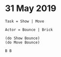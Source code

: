 # 31 May 2019

```
Task = Show | Move

Actor = Bounce | Brick

(do Show Bounce)
(do Move Bounce)
```

```
B B
```
